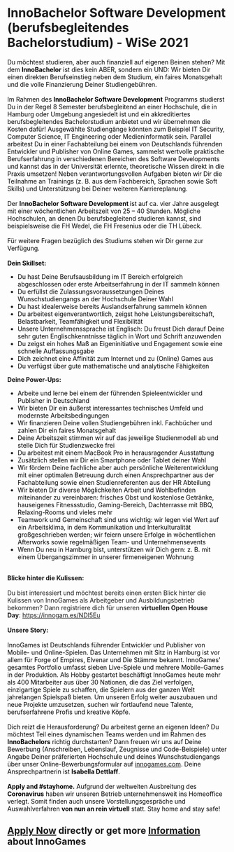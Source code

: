 <h1>InnoBachelor Software Development (berufsbegleitendes Bachelorstudium) - WiSe 2021</h1>
<p><span style="color: rgb(0,0,0);">Du möchtest studieren, aber auch finanziell auf eigenen Beinen stehen? Mit dem <strong>InnoBachelor</strong> ist dies kein ABER, sondern ein UND: Wir bieten Dir einen direkten Berufseinstieg neben dem Studium, ein faires Monatsgehalt und die volle Finanzierung Deiner Studiengebühren.</span><br /><br /><span style="color: rgb(0,0,0);">Im Rahmen des <strong>InnoBachelor Software Development</strong> Programms studierst Du in der Regel 8 Semester berufsbegleitend an einer Hochschule, die in Hamburg oder Umgebung angesiedelt ist und ein akkreditiertes berufsbegleitendes Bachelorstudium anbietet und wir übernehmen die Kosten dafür! Ausgewählte Studiengänge könnten zum Beispiel IT Security, Computer Science, IT Engineering oder Medieninformatik sein. Parallel arbeitest Du in einer Fachabteilung bei einem von Deutschlands führenden Entwickler und Publisher von Online Games, sammelst wertvolle praktische Berufserfahrung in verschiedenen Bereichen des Software Developments und kannst das in der Universität erlernte, theoretische Wissen direkt in die Praxis umsetzen! Neben verantwortungsvollen Aufgaben bieten wir Dir die Teilnahme an Trainings (z. B. aus dem Fachbereich, Sprachen sowie Soft Skills) und Unterstützung bei Deiner weiteren Karriereplanung.</span><br /><br /><span style="color: rgb(0,0,0);">Der <strong>InnoBachelor Software Development </strong>ist auf ca. vier Jahre ausgelegt mit einer wöchentlichen Arbeitszeit von 25 – 40 Stunden. Mögliche Hochschulen, an denen Du berufsbegleitend studieren kannst, sind beispielsweise die FH Wedel, die FH Fresenius oder die TH Lübeck.</span><br /><br /><span style="color: rgb(0,0,0);">Für weitere Fragen bezüglich des Studiums stehen wir Dir gerne zur Verfügung.</span><br /><br /><span style="color: rgb(0,0,0);"><strong>Dein Skillset: <br /></strong></span></p><ul><li><span style="color: rgb(0,0,0);">Du hast Deine Berufsausbildung im IT Bereich erfolgreich abgeschlossen oder erste Arbeitserfahrung in der IT sammeln können</span></li><li><span style="color: rgb(0,0,0);">Du erfüllst die Zulassungsvoraussetzungen Deines Wunschstudiengangs an der Hochschule Deiner Wahl</span></li><li><span style="color: rgb(0,0,0);">Du hast idealerweise bereits Auslandserfahrung sammeln können</span></li><li><span style="color: rgb(0,0,0);">Du arbeitest eigenverantwortlich, zeigst hohe Leistungsbereitschaft, Belastbarkeit, Teamfähigkeit und Flexibilität</span></li><li><span style="color: rgb(122,134,154);"><span style="color: rgb(0,0,0);">Unsere Unternehmenssprache ist Englisch: Du freust Dich darauf Deine sehr guten Englischkenntnisse täglich in Wort und Schrift anzuwenden</span></span></li><li><span style="color: rgb(0,0,0);">Du zeigst ein hohes Maß an Eigeninitiative und Engagement sowie eine schnelle Auffassungsgabe</span></li><li><span style="color: rgb(0,0,0);">Dich zeichnet eine Affinität zum Internet und zu (Online) Games aus</span></li><li><span style="color: rgb(0,0,0);">Du verfügst über gute mathematische und analytische Fähigkeiten</span></li></ul><p><span><strong>Deine Power-Ups:</strong></span><span style="color: rgb(122,134,154);"><strong> <br /></strong></span></p><ul><li><span style="color: rgb(0,0,0);">Arbeite und lerne bei einem der führenden Spieleentwickler und Publisher in Deutschland</span></li><li><span style="color: rgb(0,0,0);">Wir bieten Dir ein äußerst interessantes technisches Umfeld und modernste Arbeitsbedingungen</span></li><li><span style="color: rgb(0,0,0);">Wir finanzieren Deine vollen Studiengebühren inkl. Fachbücher und zahlen Dir ein faires Monatsgehalt<br /></span></li><li><span style="color: rgb(122,134,154);"><span style="color: rgb(0,0,0);">Deine Arbeitszeit stimmen wir auf das jeweilige Studienmodell ab und stelle Dich für Studienzwecke frei</span></span></li><li><span style="color: rgb(122,134,154);"><span style="color: rgb(0,0,0);"><span>Du arbeitest mit einem MacBook Pro in herausragender Ausstattung</span></span></span></li><li><span style="color: rgb(122,134,154);"><span style="color: rgb(0,0,0);">Zusätzlich stellen wir Dir ein Smartphone oder Tablet deiner Wahl <br /></span></span></li><li><span style="color: rgb(0,0,0);">Wir fördern Deine fachliche aber auch persönliche Weiterentwicklung mit einer optimalen Betreuung durch einen Ansprechpartner aus der Fachabteilung sowie einen Studienreferenten aus der HR Abteilung</span></li><li><span style="color: rgb(0,0,0);">Wir bieten Dir diverse Möglichkeiten Arbeit und Wohlbefinden miteinander zu vereinbaren:</span><span style="color: rgb(0,0,0);"> frisches Obst und kostenlose Getränke, hauseigenes Fitnessstudio, Gaming-Bereich, Dachterrasse mit BBQ, Relaxing-Rooms</span><span style="color: rgb(0,0,0);"> und vieles mehr </span></li><li><span style="color: rgb(0,0,0);">Teamwork und Gemeinschaft sind uns wichtig: wir legen viel Wert auf ein Arbeitsklima, in dem Kommunikation und Interkulturalität großgeschrieben werden; wir feiern unsere Erfolge in wöchentlichen Afterworks sowie regelmäßigen Team- und Unternehmensevents </span><span style="color: rgb(122,134,154);"><br /></span></li><li><span style="color: rgb(0,0,0);">Wenn Du neu in Hamburg bist, unterstützen wir Dich gern: z. B. mit einem Übergangszimmer in unserer firmeneigenen Wohnung</span></li></ul><p><strong><br />Blicke hinter die Kulissen:<br /><br /></strong>Du bist interessiert und möchtest bereits einen ersten Blick hinter die Kulissen von InnoGames als Arbeitgeber und Ausbildungsbetrieb bekommen? Dann registriere dich für unseren <strong>virtuellen Open House Day</strong>: <a href="https://innogam.es/NDl5Eu"><a target="url" href="https://innogam.es/NDl5Eu">https://innogam.es/NDl5Eu</a></a><strong><br /><br />Unsere Story:<br /><br /></strong><span style="color: rgb(0,0,0);">InnoGames ist Deutschlands führender Entwickler und Publisher von Mobile- und Online-Spielen. Das Unternehmen mit Sitz in Hamburg ist vor allem für Forge of Empires, Elvenar und Die Stämme bekannt. InnoGames' gesamtes Portfolio umfasst sieben Live-Spiele und mehrere Mobile-Games in der Produktion.</span><span style="color: rgb(0,0,0);"> Als Hobby gestartet beschäftigt InnoGames heute mehr als 400 Mitarbeiter aus über 30 Nationen, die das Ziel verfolgen, einzigartige Spiele zu schaffen, die Spielern aus der ganzen Welt jahrelangen Spielspaß bieten. Um unseren Erfolg weiter auszubauen und neue Projekte umzusetzen, suchen wir fortlaufend neue Talente, berufserfahrene Profis und kreative Köpfe.<br /><br /></span><span style="color: rgb(0,0,0);">Dich reizt die Herausforderung? Du arbeitest gerne an eigenen Ideen? Du möchtest Teil eines dynamischen Teams werden und im Rahmen des <strong>InnoBachelors</strong> richtig durchstarten? Dann freuen wir uns auf Deine Bewerbung (Anschreiben, Lebenslauf, Zeugnisse und Code-Beispiele) unter Angabe Deiner präferierten Hochschule und deines Wunschstudiengangs über unser Online-Bewerbungsformular auf <a href="http://innogames.com" rel="nofollow">innogames.com</a>. Deine Ansprechpartnerin ist <strong>Isabella Dettlaff</strong>. <br /><br /></span><span style="color: rgb(0,0,0);"><strong>Apply and #stayhome.</strong> Aufgrund der weltweiten Ausbreitung des <strong>Coronavirus</strong> haben wir unseren Betrieb unternehmensweit ins Homeoffice verlegt. Somit finden auch unsere Vorstellungsgespräche und Auswahlverfahren <strong>von nun an rein virtuell</strong> statt. Stay home and stay safe!</span></p>

<h2><a href="https://jobs.jobvite.com/careers/innogames/job/o41hdfwj/apply?__jvst=Job+Board&__jvsd=github_jobs_repo">Apply Now</a> directly or get more <a href="https://www.innogames.com/career/detail/job/innobachelor-software-development-berufsbegleitendes-bachelorstudium-wise-2021/?s=github_jobs_repo">Information</a> about InnoGames</h2>